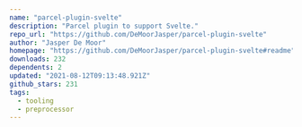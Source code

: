 ```yaml
---
name: "parcel-plugin-svelte"
description: "Parcel plugin to support Svelte."
repo_url: "https://github.com/DeMoorJasper/parcel-plugin-svelte"
author: "Jasper De Moor"
homepage: "https://github.com/DeMoorJasper/parcel-plugin-svelte#readme"
downloads: 232
dependents: 2
updated: "2021-08-12T09:13:48.921Z"
github_stars: 231
tags: 
  - tooling
  - preprocessor
---
```


